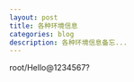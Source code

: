 ```yaml
---
layout: post
title: 各种环境信息
categories: blog
description: 各种环境信息备忘...
---
```



root/Hello@1234567?


